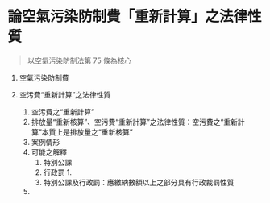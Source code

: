 # 論空氣污染防制費「重新計算」之法律性質

> 以空氣污染防制法第 75 條為核心
>

1. 空氣污染防制費

3. 空污費“重新計算”之法律性質
   1. 空污費之“重新計算”
   2. 排放量“重新核算”、空污費“重新計算”之法律性質：空污費之“重新計算”本質上是排放量之“重新核算”
   3. 案例情形
   4. 可能之解釋
      1. 特別公課
      2. 行政罰
         1. 
      3. 特別公課及行政罰：應繳納數額以上之部分具有行政裁罰性質
   5. 

